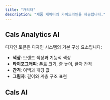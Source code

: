 ```yaml
---
title: "캐릭터"
description: "제품 캐릭터의 가이드라인을 제공합니다."
---
```


## Cals Analytics AI

디자인 토큰은 디자인 시스템의 기본 구성 요소입니다:

- **색상**: 브랜드 색상과 기능적 색상
- **타이포그래피**: 폰트 크기, 줄 높이, 글자 간격
- **간격**: 여백과 패딩 값
- **그림자**: 깊이와 계층 구조 표현

<!-- - [플레이그라운드](/playground)에서 실시간으로 테스트해보세요. -->
## Cals AI